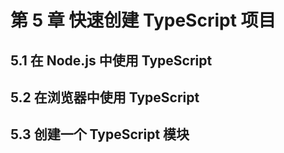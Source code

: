# 第 5 章 快速创建 TypeScript 项目

## 5.1 在 Node.js 中使用 TypeScript

## 5.2 在浏览器中使用 TypeScript

## 5.3 创建一个 TypeScript 模块
